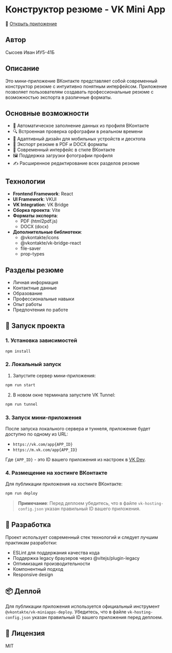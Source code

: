 # Конструктор резюме - VK Mini App

🔗 [Открыть приложение](https://vk.com/app53497065)

## Автор
Сысоев Иван ИУ5-41Б

## Описание
Это мини-приложение ВКонтакте представляет собой современный конструктор резюме с интуитивно понятным интерфейсом. Приложение позволяет пользователям создавать профессиональные резюме с возможностью экспорта в различные форматы.

## Основные возможности
- 📝 Автоматическое заполнение данных из профиля ВКонтакте
- 🔍 Встроенная проверка орфографии в реальном времени
- 📱 Адаптивный дизайн для мобильных устройств и десктопа
- 💾 Экспорт резюме в PDF и DOCX форматы
- 🎨 Современный интерфейс в стиле ВКонтакте
- 🖼️ Поддержка загрузки фотографии профиля
- ✍️ Расширенное редактирование всех разделов резюме

## Технологии
- **Frontend Framework**: React
- **UI Framework**: VKUI
- **VK Integration**: VK Bridge
- **Сборка проекта**: Vite
- **Форматы экспорта**: 
  - PDF (html2pdf.js)
  - DOCX (docx)
- **Дополнительные библиотеки**:
  - @vkontakte/icons
  - @vkontakte/vk-bridge-react
  - file-saver
  - prop-types

## Разделы резюме
- Личная информация
- Контактные данные
- Образование
- Профессиональные навыки
- Опыт работы
- Предпочтения по работе

## 🚀 Запуск проекта

### 1. Установка зависимостей
```sh
npm install
```

### 2. Локальный запуск
1. Запустите сервер мини-приложения:
```sh
npm run start
```

2. В новом окне терминала запустите VK Tunnel:
```sh
npm run tunnel
```

### 3. Запуск мини-приложения
После запуска локального сервера и туннеля, приложение будет доступно по одному из URL:
- `https://vk.com/app{APP_ID}`
- `https://m.vk.com/app{APP_ID}`

Где `{APP_ID}` - это ID вашего приложения из настроек в [VK Dev](https://dev.vk.com/ru).

### 4. Размещение на хостинге ВКонтакте
Для публикации приложения на хостинге ВКонтакте:
```sh
npm run deploy
```

> **Примечание**: Перед деплоем убедитесь, что в файле `vk-hosting-config.json` указан правильный ID вашего приложения.

## 🔧 Разработка
Проект использует современный стек технологий и следует лучшим практикам разработки:
- ESLint для поддержания качества кода
- Поддержка legacy браузеров через @vitejs/plugin-legacy
- Оптимизация производительности
- Компонентный подход
- Responsive design

## 📦 Деплой
Для публикации приложения используется официальный инструмент `@vkontakte/vk-miniapps-deploy`. 
Убедитесь, что в файле `vk-hosting-config.json` указан правильный ID вашего приложения перед деплоем.

## 📝 Лицензия
MIT
